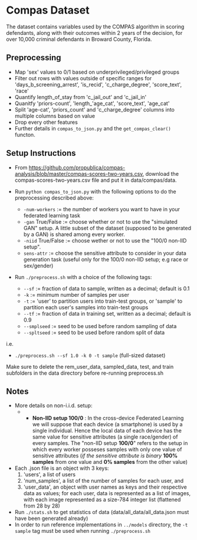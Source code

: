 # Compas Dataset

The dataset contains variables used by the COMPAS algorithm in scoring defendants, along with their outcomes within 2 years of the decision, for over 10,000 criminal defendants in Broward County, Florida. 

## Preprocessing
* Map 'sex' values to 0/1 based on underprivileged/privileged groups
* Filter out rows with values outside of specific ranges for 'days_b_screening_arrest', 'is_recid',
'c_charge_degree', 'score_text', 'race'
* Quantify length_of_stay from 'c_jail_out' and 'c_jail_in'
* Quanitfy 'priors-count', 'length_'age_cat', 'score_text', 'age_cat'
* Split 'age-cat', 'priors_count' and 'c_charge_degree' columns into multiple columns based on value
* Drop every other features
* Further details in ```compas_to_json.py``` and the ```get_compas_clear()``` functon.

## Setup Instructions
- From <https://github.com/propublica/compas-analysis/blob/master/compas-scores-two-years.csv>, download the compas-scores-two-years.csv file and put it in data/compas/data.
- Run ```python compas_to_json.py``` with the following options to do the preprocessing described above:
    - ```-num-workers``` := the number of workers you want to have in your federated learning task
    - ```-gan``` True/False := choose whether or not to use the "simulated GAN" setup. A little subset of the dataset (supposed to be generated by a GAN) is shared among every worker.
    - ```-niid``` True/False := choose wether or not to use the "100/0 non-IID setup".
    - ```sens-attr``` := choose the sensitive attribute to consider in your data generation task (useful only for the 100/0 non-IID setup; e.g race or sex/gender)

- Run ```./preprocess.sh``` with a choice of the following tags:
    - ```--sf``` := fraction of data to sample, written as a decimal; default is 0.1
    - ```-k``` := minimum number of samples per user
    - ```-t``` := 'user' to partition users into train-test groups, or 'sample' to partition each user's samples into train-test groups
    - ```--tf``` := fraction of data in training set, written as a decimal; default is 0.9
    - ```--smplseed``` := seed to be used before random sampling of data
    - ```--spltseed``` :=  seed to be used before random split of data

i.e.
- ```./preprocess.sh --sf 1.0 -k 0 -t sample``` (full-sized dataset)<br/>

Make sure to delete the rem_user_data, sampled_data, test, and train subfolders in the data directory before re-running preprocess.sh

## Notes
- More details on non-i.i.d. setup:
  - - **Non-IID setup 100/0** : In the cross-device Federated Learning we will suppose that each device (a smartphone) is used by a single individual. Hence the local data of each device has the same value for sensitive attributes (a single race/gender) of every samples. The "non-IID setup **100/0**" refers to the setup in which every worker posseses samples with only one value of sensitive attributes (*if the sensitive attribute is binary* **100% samples** from one value and **0% samples** from the other value) 
- Each .json file is an object with 3 keys:
  1. 'users', a list of users
  2. 'num_samples', a list of the number of samples for each user, and 
  3. 'user_data', an object with user names as keys and their respective data as values; for each user, data is represented as a list of images, with each image represented as a size-784 integer list (flattened from 28 by 28)
- Run ```./stats.sh``` to get statistics of data (data/all_data/all_data.json must have been generated already)
- In order to run reference implementations in ```../models``` directory, the ```-t sample``` tag must be used when running ```./preprocess.sh```
